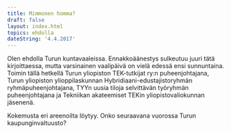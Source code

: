 ```yaml
---
title: Mimmonen homma?
draft: false
layout: index.html
topics: ehdolla
dateString: '4.4.2017'
---
```


Olen ehdolla Turun kuntavaaleissa. Ennakkoäänestys sulkeutuu juuri tätä kirjoittaessa, mutta varsinainen vaalipäivä on vielä edessä ensi sunnuntaina. Toimin tällä hetkellä Turun yliopiston TEK-tutkijat ry:n puheenjohtajana, Turun yliopiston ylioppilaskunnan Hybridiaani-edustajistoryhmän ryhmäpuheenjohtajana, TYYn uusia tiloja selvittävän työryhmän puheenjohtajana ja Tekniikan akateemiset TEKin yliopistovaliokunnan jäsenenä.

Kokemusta eri areenoilta löytyy. Onko seuraavana vuorossa Turun kaupunginvaltuusto?
